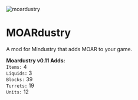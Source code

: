 ![moardustry](https://user-images.githubusercontent.com/76548026/114630681-bfa5e780-9c80-11eb-970c-f8aebd8be2a0.png)
# MOARdustry
A mod for Mindustry that adds MOAR to your game.

**Moardustry v0.11 Adds:**
<br>`Items:` 4
<br>`Liquids:` 3
<br>`Blocks:` 39
<br>`Turrets:` 19
<br>`Units:` 12
